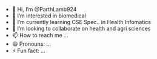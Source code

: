 - 👋 Hi, I’m @ParthLamb924
- 👀 I’m interested in biomedical 
- 🌱 I’m currently learning CSE Spec.. in Health Infomatics
- 💞️ I’m looking to collaborate on health and agri sciences
- 📫 How to reach me ...
- 😄 Pronouns: ...
- ⚡ Fun fact: ...

<!---
ParthLamb924/ParthLamb924 is a ✨ special ✨ repository because its `README.md` (this file) appears on your GitHub profile.
You can click the Preview link to take a look at your changes.
--->
